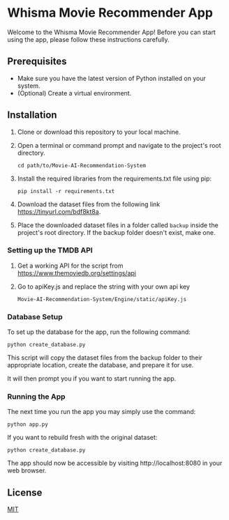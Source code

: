 # Whisma Movie Recommender App

Welcome to the Whisma Movie Recommender App! Before you can start using the app, please follow these instructions carefully.

## Prerequisites
- Make sure you have the latest version of Python installed on your system.
- (Optional) Create a virtual environment.

## Installation
1. Clone or download this repository to your local machine.
2. Open a terminal or command prompt and navigate to the project's root directory.

   ```shell
   cd path/to/Movie-AI-Recommendation-System

3. Install the required libraries from the requirements.txt file using pip:

   ```shell
   pip install -r requirements.txt

5. Download the dataset files from the following link https://tinyurl.com/bdf8kt8a.

6. Place the downloaded dataset files in a folder called `backup` inside the project's root directory. If the backup folder doesn't exist, make one.

### Setting up the TMDB API
1. Get a working API for the script from https://www.themoviedb.org/settings/api
2. Go to apiKey.js and replace the string with your own api key

    ```shell 
    Movie-AI-Recommendation-System/Engine/static/apiKey.js 
    
### Database Setup
To set up the database for the app, run the following command:
    
    python create_database.py

This script will copy the dataset files from the backup folder to their appropriate location, create the database, and prepare it for use.

It will then prompt you if you want to start running the app.

### Running the App

The next time you run the app you may simply use the command:

    python app.py

If you want to rebuild fresh with the original dataset:

    python create_database.py

The app should now be accessible by visiting http://localhost:8080 in your web browser.

## License

[MIT](https://choosealicense.com/licenses/mit/)

